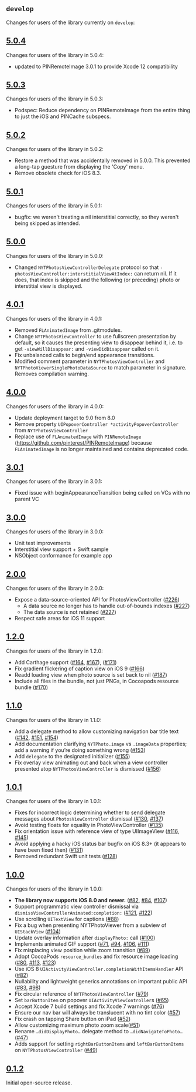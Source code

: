 ## `develop`

Changes for users of the library currently on `develop`:

## [5.0.4](https://github.com/nytimes/NYTPhotoViewer/releases/tag/5.0.4)

Changes for users of the library in 5.0.4:

- updated to PINRemoteImage 3.0.1 to provide Xcode 12 compatibility

## [5.0.3](https://github.com/nytimes/NYTPhotoViewer/releases/tag/5.0.3)

Changes for users of the library in 5.0.3:

- Podspec: Reduce dependency on PINRemoteImage from the entire thing to just the iOS and PINCache subspecs.

## [5.0.2](https://github.com/nytimes/NYTPhotoViewer/releases/tag/5.0.2)

Changes for users of the library in 5.0.2:

- Restore a method that was accidentally removed in 5.0.0. This prevented a long-tap guesture from displaying the 'Copy' menu.
- Remove obsolete check for iOS 8.3.

## [5.0.1](https://github.com/nytimes/NYTPhotoViewer/releases/tag/5.0.1)

Changes for users of the library in 5.0.1:

- bugfix: we weren't treating a nil interstitial correctly, so they weren't being skipped as intended.

## [5.0.0](https://github.com/nytimes/NYTPhotoViewer/releases/tag/5.0.0)

Changes for users of the library in 5.0.0:

- Changed `NYTPhotosViewControllerDelegate` protocol  so that `- photosViewController:interstitialViewAtIndex:` can return nil.  If it does, that index is skipped and the following (or preceding) photo or interstitial view is displayed.

## [4.0.1](https://github.com/nytimes/NYTPhotoViewer/releases/tag/4.0.1)

Changes for users of the library in 4.0.1:

- Removed `FLAnimatedImage` from .gitmodules.
- Change `NYTPhotosViewController` to use fullscreen presentation by default, so it causes the presenting view to disappear behind it, i.e. to get `-viewWillDisappear:` and `-viewDidDisappear` called on it.
- Fix unbalanced calls to begin/end appearance transitions.
- Modified comment parameter in `NYTPhotosViewController` and `NYTPhotoViewerSinglePhotoDataSource` to match parameter in signature. Removes compilation warning.

## [4.0.0](https://github.com/nytimes/NYTPhotoViewer/releases/tag/4.0.0)

Changes for users of the library in 4.0.0:

- Update deployment target to 9.0 from 8.0
- Remove property `UIPopoverController *activityPopoverController` from `NYTPhotosViewController`
- Replace use of `FLAnimatedImage` with `PINRemoteImage` (https://github.com/pinterest/PINRemoteImage) because `FLAnimatedImage` is no longer maintained and contains deprecated code.

## [3.0.1](https://github.com/nytimes/NYTPhotoViewer/releases/tag/3.0.1)

Changes for users of the library in 3.0.1:

- Fixed issue with beginAppearanceTransition being called on VCs with no parent VC

## [3.0.0](https://github.com/nytimes/NYTPhotoViewer/releases/tag/3.0.0)

Changes for users of the library in 3.0.0:

- Unit test improvements
- Interstitial view support + Swift sample
- NSObject conformance for example app

## [2.0.0](https://github.com/NYTimes/NYTPhotoViewer/releases/tag/2.0.0)

Changes for users of the library in 2.0.0:

- Expose a data-source-oriented API for PhotosViewController ([#226](https://github.com/NYTimes/NYTPhotoViewer/pull/226))
    - A data source no longer has to handle out-of-bounds indexes ([#227](https://github.com/NYTimes/NYTPhotoViewer/pull/227))
    - The data source is not retained ([#227](https://github.com/NYTimes/NYTPhotoViewer/pull/227))
- Respect safe areas for iOS 11 support

## [1.2.0](https://github.com/NYTimes/NYTPhotoViewer/releases/tag/1.2.0)

Changes for users of the library in 1.2.0:

- Add Carthage support ([#164](https://github.com/NYTimes/NYTPhotoViewer/pull/164), [#167](https://github.com/NYTimes/NYTPhotoViewer/pull/167)), ([#171](https://github.com/NYTimes/NYTPhotoViewer/pull/171))
- Fix gradient flickering of caption view on iOS 9 ([#166](https://github.com/NYTimes/NYTPhotoViewer/pull/166))
- Readd loading view when photo source is set back to nil ([#187](https://github.com/NYTimes/NYTPhotoViewer/pull/187))
- Include all files in the bundle, not just PNGs, in Cocoapods resource bundle ([#170](https://github.com/NYTimes/NYTPhotoViewer/pull/170))

## [1.1.0](https://github.com/NYTimes/NYTPhotoViewer/releases/tag/1.1.0)

Changes for users of the library in 1.1.0:

- Add a delegate method to allow customizing navigation bar title text ([#142](https://github.com/NYTimes/NYTPhotoViewer/pull/142), [#151](https://github.com/NYTimes/NYTPhotoViewer/pull/151), [#154](https://github.com/NYTimes/NYTPhotoViewer/pull/154))
- Add documentation clarifying `NYTPhoto.image` vs `.imageData` properties; add a warning if you’re doing something wrong ([#153](https://github.com/NYTimes/NYTPhotoViewer/pull/152))
- Add `delegate` to the designated initializer ([#155](https://github.com/NYTimes/NYTPhotoViewer/pull/155))
- Fix overlay view animating out and back when a view controller presented atop `NYTPhotosViewController` is dismissed ([#156](https://github.com/NYTimes/NYTPhotoViewer/pull/156))

## [1.0.1](https://github.com/NYTimes/NYTPhotoViewer/releases/tag/1.0.1)

Changes for users of the library in 1.0.1:

- Fixes for incorrect logic determining whether to send delegate messages about `PhotosViewController` dismissal ([#130](https://github.com/NYTimes/NYTPhotoViewer/pull/130), [#137](https://github.com/NYTimes/NYTPhotoViewer/pull/137))
- Avoid testing floats for equality in PhotoViewController ([#135](https://github.com/NYTimes/NYTPhotoViewer/pull/135))
- Fix orientation issue with reference view of type UIImageView ([#116](https://github.com/NYTimes/NYTPhotoViewer/pull/116), [#145](https://github.com/NYTimes/NYTPhotoViewer/pull/145))
- Avoid applying a hacky iOS status bar bugfix on iOS 8.3+ (it appears to have been fixed then) ([#131](https://github.com/NYTimes/NYTPhotoViewer/issues/131))
- Removed redundant Swift unit tests ([#128](https://github.com/NYTimes/NYTPhotoViewer/pull/128))

## [1.0.0](https://github.com/NYTimes/NYTPhotoViewer/releases/tag/1.0.0)

Changes for users of the library in 1.0.0:

- **The library now supports iOS 8.0 and newer.** ([#82](https://github.com/NYTimes/NYTPhotoViewer/pull/82), [#84](https://github.com/NYTimes/NYTPhotoViewer/pull/84), [#107](https://github.com/NYTimes/NYTPhotoViewer/pull/107))
- Support programmatic view controller dismissal via `dismissViewControllerAnimated:completion:` ([#121](https://github.com/NYTimes/NYTPhotoViewer/pull/121), [#122](https://github.com/NYTimes/NYTPhotoViewer/pull/122))
- Use scrolling `UITextView` for captions ([#88](https://github.com/NYTimes/NYTPhotoViewer/pull/88))
- Fix a bug when presenting NYTPhotoViewer from a subview of `UIStackView` ([#104](https://github.com/NYTimes/NYTPhotoViewer/pull/104))
- Update overlay information after `displayPhoto:` call ([#100](https://github.com/NYTimes/NYTPhotoViewer/pull/100))
- Implements animated GIF support ([#71](https://github.com/NYTimes/NYTPhotoViewer/pull/71), [#94](https://github.com/NYTimes/NYTPhotoViewer/pull/94), [#106](https://github.com/NYTimes/NYTPhotoViewer/pull/106), [#111](https://github.com/NYTimes/NYTPhotoViewer/pull/111))
- Fix misplacing view position while zoom transition ([#89](https://github.com/NYTimes/NYTPhotoViewer/pull/89))
- Adopt CocoaPods `resource_bundles` and fix resource image loading ([#80](https://github.com/NYTimes/NYTPhotoViewer/pull/80), [#113](https://github.com/NYTimes/NYTPhotoViewer/pull/113), [#123](https://github.com/NYTimes/NYTPhotoViewer/pull/123))
- Use iOS 8 `UIActivityViewController.completionWithItemsHandler` API ([#82](https://github.com/NYTimes/NYTPhotoViewer/pull/82))
- Nullability and lightweight generics annotations on important public API ([#83](https://github.com/NYTimes/NYTPhotoViewer/pull/83), [#98](https://github.com/NYTimes/NYTPhotoViewer/pull/98))
- Fix circular reference of `NYTPhotosViewController` ([#79](https://github.com/NYTimes/NYTPhotoViewer/pull/79))
- Set `barButtonItem` on popover `UIActivityViewController`s ([#65](https://github.com/NYTimes/NYTPhotoViewer/pull/65/))
- Accept Xcode 7 build settings and fix Xcode 7 warnings ([#76](https://github.com/NYTimes/NYTPhotoViewer/pull/76))
- Ensure our nav bar will always be translucent with no tint color ([#57](https://github.com/NYTimes/NYTPhotoViewer/pull/57))
- Fix crash on tapping Share button on iPad ([#52](https://github.com/NYTimes/NYTPhotoViewer/pull/52))
- Allow customizing maximum photo zoom scale([#51](https://github.com/NYTimes/NYTPhotoViewer/pull/51))
- Rename `…didDisplayPhoto…` delegate method to `…didNavigateToPhoto…` ([#47](https://github.com/NYTimes/NYTPhotoViewer/pull/47))
- Adds support for setting `rightBarButtonItems` and `leftBarButtonItems` on `NYTPhotosViewController` ([#49](https://github.com/NYTimes/NYTPhotoViewer/pull/49))

## [0.1.2](https://github.com/NYTimes/NYTPhotoViewer/releases/tag/0.1.2)

Initial open-source release.
